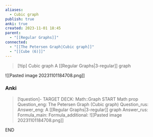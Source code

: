 ```yaml
---
aliases:
  - Cubic graph
publish: true
anki: true
created: 2023-11-01 18:45
parent:
  - "[[Regular Graphs]]"
connected:
  - "[[The Petersen Graph|Cubic graph]]"
  - "[[Cube (6)]]"
---
```


> [!tip] Cubic graph
> A [[Regular Graphs|3-regular]] graph

![[Pasted image 20231101184708.png]]

### Anki
> [!question]-
TARGET DECK: Math::Graph
START
Math prop
Question_eng: The Petersen Graph (Cubic graph)
Question_rus: 
Answer_eng: A [[Regular Graphs|3-regular]] graph
Answer_rus: 
Formula_main: 
Formula_additional: ![[Pasted image 20231101184708.png]]
<!--ID: 1699170028935-->
END











